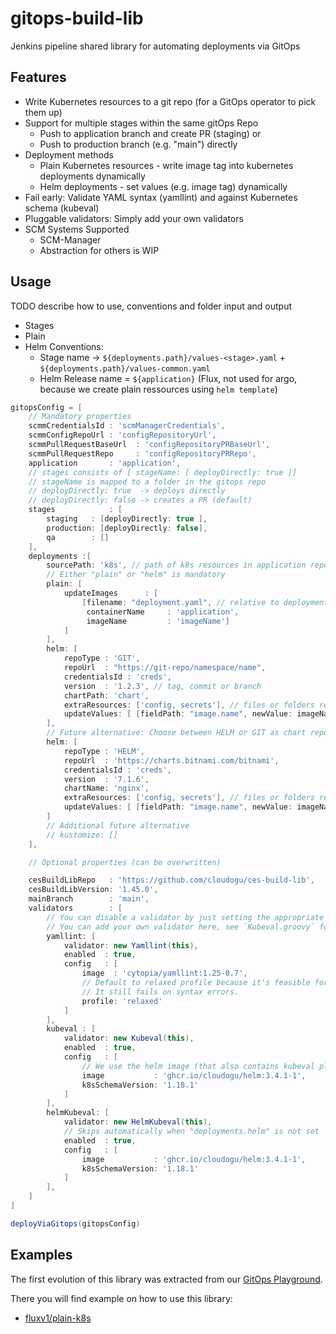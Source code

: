 # gitops-build-lib

Jenkins pipeline shared library for automating deployments via GitOps

## Features

* Write Kubernetes resources to a git repo (for a GitOps operator to pick them up)
* Support for multiple stages within the same gitOps Repo
    * Push to application branch and create PR (staging) or
    * Push to production branch (e.g. "main") directly
* Deployment methods
  * Plain Kubernetes resources - write image tag into kubernetes deployments dynamically
  * Helm deployments - set values (e.g. image tag) dynamically   
* Fail early: Validate YAML syntax (yamllint) and against Kubernetes schema (kubeval)
* Pluggable validators: Simply add your own validators
* SCM Systems Supported
  * SCM-Manager
  * Abstraction for others is WIP  

## Usage

TODO describe how to use, conventions and folder input and output 

* Stages
* Plain 
* Helm
  Conventions: 
  * Stage name -> `${deployments.path}/values-<stage>.yaml` + `${deployments.path}/values-common.yaml`
  * Helm Release name = `${application}` (Flux, not used for argo, because we create plain ressources using `helm template`)

```groovy
gitopsConfig = [
    // Mandatory properties
    scmmCredentialsId : 'scmManagerCredentials',
    scmmConfigRepoUrl : 'configRepositoryUrl',
    scmmPullRequestBaseUrl  : 'configRepositoryPRBaseUrl',
    scmmPullRequestRepo     : 'configRepositoryPRRepo',
    application       : 'application',
    // stages consists of [ stageName: [ deployDirectly: true ]]
    // stageName is mapped to a folder in the gitops repo
    // deployDirectly: true  -> deploys directly
    // deployDirectly: false -> creates a PR (default)
    stages            : [
        staging   : [deployDirectly: true ],
        production: [deployDirectly: false],
        qa        : []
    ],
    deployments :[
        sourcePath: 'k8s', // path of k8s resources in application repository. Default: 'k8s'
        // Either "plain" or "helm" is mandatory
        plain: [
            updateImages      : [
                [filename: "deployment.yaml", // relative to deployments.path
                 containerName     : 'application',
                 imageName         : 'imageName']
            ]
        ],
        helm: [
            repoType : 'GIT', 
            repoUrl  : "https://git-repo/namespace/name",
            credentialsId : 'creds',
            version  : '1.2.3', // tag, commit or branch
            chartPath: 'chart', 
            extraResources: ['config, secrets'], // files or folders relative to deployments.path 
            updateValues: [ [fieldPath: "image.name", newValue: imageName] ]
        ], 
        // Future alternative: Choose between HELM or GIT as chart repo
        helm: [
            repoType : 'HELM',
            repoUrl  : 'https://charts.bitnami.com/bitnami',
            credentialsId : 'creds',
            version  : '7.1.6',
            chartName: 'nginx',
            extraResources: ['config, secrets'], // files or folders relative to deployments.path. Default empty array. 
            updateValues: [ [fieldPath: "image.name", newValue: imageName] ]
        ]
        // Additional future alternative
        // kustomize: []
    ],

    // Optional properties (can be overwritten)

    cesBuildLibRepo   : 'https://github.com/cloudogu/ces-build-lib',
    cesBuildLibVersion: '1.45.0',
    mainBranch        : 'main',
    validators        : [
        // You can disable a validator by just setting the appropriate "enabled" propery to false
        // You can add your own validator here, see `Kubeval.groovy` for an example
        yamllint: [
            validator: new Yamllint(this),
            enabled  : true,
            config   : [
                image  : 'cytopia/yamllint:1.25-0.7',
                // Default to relaxed profile because it's feasible for mere mortalYAML programmers.
                // It still fails on syntax errors.
                profile: 'relaxed'
            ]
        ],
        kubeval : [
            validator: new Kubeval(this),
            enabled  : true,
            config   : [
                // We use the helm image (that also contains kubeval plugin) to speed up builds by allowing to reuse image
                image           : 'ghcr.io/cloudogu/helm:3.4.1-1',
                k8sSchemaVersion: '1.18.1'
            ]
        ],
        helmKubeval: [
            validator: new HelmKubeval(this),
            // Skips automatically when "deployments.helm" is not set
            enabled  : true,
            config   : [
                image           : 'ghcr.io/cloudogu/helm:3.4.1-1',
                k8sSchemaVersion: '1.18.1'
            ]
        ],
    ]
]

deployViaGitops(gitopsConfig)
```

## Examples

The first evolution of this library was extracted from our [GitOps Playground](https://github.com/cloudogu/k8s-gitops-playground).

There you will find example on how to use this library:
* [fluxv1/plain-k8s](https://github.com/cloudogu/k8s-gitops-playground/blob/main/applications/petclinic/fluxv1/plain-k8s/Jenkinsfile)
